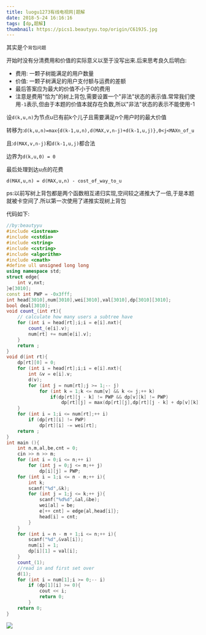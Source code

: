 ```yaml
---
title: luogu1273有线电视网|题解
date: 2018-5-24 16:16:16
tags: [dp,题解]
thumbnail: https://pics1.beautyyu.top/origin/C619JS.jpg
---
```


其实是个`背包问题`

开始时没有分清费用和价值的实际意义以至于没写出来.后来思考良久后明白:

* 费用: 一颗子树能满足的用户数量
* 价值: 一颗子树满足的用户支付额与运费的差额
* 最后答案应为最大的价值不小于0的费用
* 注意是费用"恰为"的树上背包,需要设置一个"非法"状态的表示值.常常我们使用`-1`表示,但由于本题的价值本就存在负数,所以"非法"状态的表示不能使用-1

设`d(k,u,n)`为节点u已有前k个儿子且需要满足n个用户时的最大价值

转移为:`d(k,u,n)=max{d(k-1,u,n),d(MAX,v,n-j)+d(k-1,u,j)},0<j<MAXn_of_u`

且:`d(MAX,v,n-j)`和`d(k-1,u,j)`都合法

边界为`d(k,u,0) = 0`

最后处理到达u点的花费

`d(MAX,u,n) = d(MAX,u,n) - cost_of_way_to_u`

ps:以前写树上背包都是两个函数相互递归实现,空间较之递推大了一倍,于是本题就被卡空间了.所以第一次使用了递推实现树上背包

代码如下:

```c++
//by:beautyyu
#include <iostream>
#include <cstdio>
#include <string>
#include <cstring>
#include <algorithm>
#include <cmath>
#define ull unsigned long long
using namespace std;
struct edge{
    int v,nxt;
}e[3010];
const int PWP = -0x3fff;
int head[3010],num[3010],wei[3010],val[3010],dp[3010][3010];
bool deal[3010];
void count_(int rt){
    // calculate how many users a subtree have
    for (int i = head[rt];i;i = e[i].nxt){
        count_(e[i].v);
        num[rt] += num[e[i].v];
    }
    return ;
}
void d(int rt){
    dp[rt][0] = 0;
    for (int i = head[rt];i;i = e[i].nxt){
        int &v = e[i].v;
        d(v);
        for (int j = num[rt];j >= 1;-- j)
            for (int k = 1;k <= num[v] && k <= j;++ k)
                if(dp[rt][j - k] != PWP && dp[v][k] != PWP)
                    dp[rt][j] = max(dp[rt][j],dp[rt][j - k] + dp[v][k]);
    }
    for (int i = 1;i <= num[rt];++ i)
        if (dp[rt][i] != PWP)
            dp[rt][i] -= wei[rt];
    return ;
}
int main (){
    int n,m,al,be,cnt = 0;
    cin >> n >> m;
    for (int i = 0;i <= n;++ i)
        for (int j = 0;j <= m;++ j)
            dp[i][j] = PWP;
    for (int i = 1;i <= n - m;++ i){
        int k;
        scanf("%d",&k);
        for (int j = 1;j <= k;++ j){
            scanf("%d%d",&al,&be);
            wei[al] = be;
            e[++ cnt] = edge{al,head[i]};
            head[i] = cnt;
        }
    }
    for (int i = n - m + 1;i <= n;++ i){
        scanf("%d",&val[i]);
        num[i] = 1;
        dp[i][1] = val[i];
    }
    count_(1);
    //read in and first set over
    d(1); 
    for (int i = num[1];i >= 0;-- i)
        if (dp[1][i] >= 0){
            cout << i;
            return 0;
        }
    return 0;
}
```

![](https://pics1.beautyyu.top/origin/C619JS.jpg)
